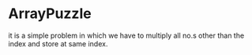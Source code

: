 # ArrayPuzzle
it is a simple problem in which we have to multiply all no.s other than  the index and store at same index.
